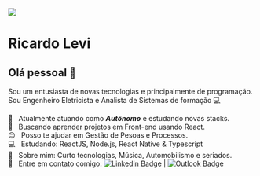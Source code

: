 <img width="auto" src="https://avatars0.githubusercontent.com/u/56764055?s=400&u=232b1d9405d873879c8dddc7094e99437d29922c&v=4">


# Ricardo Levi

## Olá pessoal 👋
Sou um entusiasta de novas tecnologias e principalmente de programação.
Sou Engenheiro Eletricista e Analista de Sistemas de formação :computer:

 :rocket:  &nbsp; Atualmente atuando como ***Autônomo*** e estudando novas stacks. 
 <br/> :purple_heart: &nbsp; Buscando aprender projetos em Front-end usando React.
 <br/> :blush: &nbsp; Posso te ajudar em Gestão de Pesoas e Processos. 
 <br/> :computer: &nbsp; Estudando: ReactJS, Node.js, React Native & Typescript
 <br/> 💬  &nbsp; Sobre mim: Curto tecnologias, Música, Automobilismo e seriados.
 <br/> :email: &nbsp; Entre em contato comigo: [![Linkedin Badge](https://img.shields.io/badge/-RicardoLevi-blue?style=flat-square&logo=Linkedin&logoColor=white&link=https://www.linkedin.com/in/ricardo-levi-campos-21a60014/)](https://www.linkedin.com/in/ricardo-levi-campos-21a60014/) 
| 
[![Outlook Badge](https://img.shields.io/badge/-ricardolevi2005@hotmail.com-informational?style=flat-square&logo=microsoft-outlook&logoColor=white&link=mailto:ricardolevi2005@hotmail.com)](mailto:ricardolevi2005@hotmail.com)


